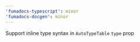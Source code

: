 ```yaml
---
'fumadocs-typescript': minor
'fumadocs-docgen': minor
---
```


Support inline type syntax in `AutoTypeTable` `type` prop
